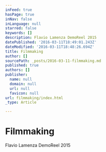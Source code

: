 ```yaml
---
inFeed: true
hasPage: true
inNav: false
inLanguage: null
starred: false
keywords: []
description: Flavio Lamenza DemoReel 2015
datePublished: '2016-03-11T18:49:01.243Z'
dateModified: '2016-03-11T18:48:26.694Z'
title: Filmmaking
author: []
sourcePath: _posts/2016-03-11-filmmaking.md
published: true
authors: []
publisher:
  name: null
  domain: null
  url: null
  favicon: null
url: filmmaking/index.html
_type: Article

---
```

# Filmmaking

Flavio Lamenza DemoReel 2015